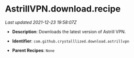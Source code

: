 # AstrillVPN.download.recipe

_Last updated 2021-12-23 19:58:07Z_

- **Description**: Downloads the latest version of Astrill VPN.

- **Identifier**: `com.github.crystalllized.download.astrillvpn`

- **Parent Recipes**: `None`